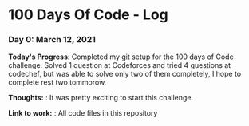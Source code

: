 # 100 Days Of Code - Log

### Day 0: March 12, 2021 


**Today's Progress**: Completed my git setup for the 100 days of Code challenge. Solved 1 question at Codeforces and tried 4 questions at codechef, but was able to solve only two of them completely, I hope to complete rest two tommorow. 

**Thoughts:** : It was pretty exciting to start this challenge.

**Link to work:** : All code files in this repository 

